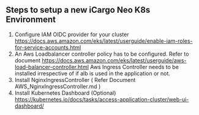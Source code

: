 ## Steps to setup a new iCargo Neo K8s Environment

1. Configure IAM OIDC provider for your cluster https://docs.aws.amazon.com/eks/latest/userguide/enable-iam-roles-for-service-accounts.html
2. An Aws Loadbalancer controller policy has to be configured. Refer to document https://docs.aws.amazon.com/eks/latest/userguide/aws-load-balancer-controller.html
   Aws Ingress Controller needs to be installed irrespective of if alb is used in the application or not.
3. Install NginxIngressController ( Refer Document AWS_NginxIngressController.md )
4. Install Kubernetes Dashboard (Optional) https://kubernetes.io/docs/tasks/access-application-cluster/web-ui-dashboard/
